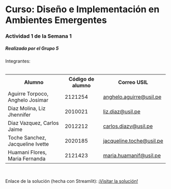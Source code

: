 <h1>Curso: Diseño e Implementación en Ambientes Emergentes</h1>
<h3>Actividad 1 de la Semana 1</h3>
<h5>Realizada por el Grupo 5</h5>
Integrantes:
<br><br>
<table>
  <tr>
    <th>Alumno</th>
    <th>Código de alumno</th>
    <th>Correo USIL</th>
  </tr>
  <tr>
    <td>Aguirre Torpoco, Anghelo Josimar</td>
    <td>2121254</td>
    <td><a href="mailto:anghelo.aguirre@usil.pe">anghelo.aguirre@usil.pe</a></td>
  </tr>
  <tr>
    <td>Diaz Molina, Liz Jhennifer</td>
    <td>2010021</td>
    <td><a href="mailto:liz.diaz@usil.pe">liz.diaz@usil.pe</a></td>
  </tr>
  <tr>
    <td>Diaz Vazquez, Carlos Jaime</td>
    <td>2012212</td>
    <td><a href="mailto:carlos.diazv@usil.pe">carlos.diazv@usil.pe</a></td>
  </tr>
  <tr>
    <td>Toche Sanchez, Jacqueline Ivette</td>
    <td>2020185</td>
    <td><a href="mailto:jacqueline.toche@usil.pe">jacqueline.toche@usil.pe</a></td>
  </tr>
  <tr>
    <td>Huamani Flores, Maria Fernanda</td>
    <td>2121423</td>
    <td><a href="mailto:maria.huamanif@usil.pe">maria.huamanif@usil.pe</a></td>
  </tr>
</table>
<br>
<p>Enlace de la solución (hecha con Streamlit): <a href="https://disimpl-ambientesemergentes-cqkqnr4nthpwhuunnqeyca.streamlit.app/">¡Visitar la solución!</a></p>
